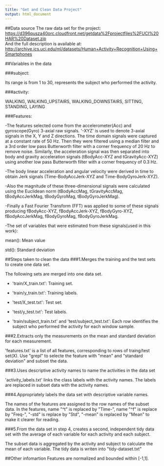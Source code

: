 ```yaml
---
title: "Get and Clean Data Project"
output: html_document
---
```


##Data source 
The raw data set for the project:
https://d396qusza40orc.cloudfront.net/getdata%2Fprojectfiles%2FUCI%20HAR%20Dataset.zip  
And the full description is available at: 
http://archive.ics.uci.edu/ml/datasets/Human+Activity+Recognition+Using+Smartphones

##Variables in the data

###subject: 

Its range is from 1 to 30, represents the subject who performed the activity.

###activity:

WALKING, WALKING_UPSTAIRS, WALKING_DOWNSTAIRS, SITTING, STANDING, LAYING

###Features:

 -The features selected come from the accelerometer(Acc) and gyroscope(Gyro) 3-axial raw signals. '-XYZ' is used to denote 3-axial signals in the X, Y and Z directions. The time domain signals were captured at a constant rate of 50 Hz. Then they were filtered using a median filter and a 3rd order low pass Butterworth filter with a corner frequency of 20 Hz to remove noise. Similarly, the acceleration signal was then separated into body and gravity acceleration signals (tBodyAcc-XYZ and tGravityAcc-XYZ) using another low pass Butterworth filter with a corner frequency of 0.3 Hz.

 -The body linear acceleration and angular velocity were derived in time to obtain Jerk signals (Time-BodyAccJerk-XYZ and Time-BodyGyroJerk-XYZ). 

 -Also the magnitude of these three-dimensional signals were calculated using the Euclidean norm (tBodyAccMag, tGravityAccMag, tBodyAccJerkMag, tBodyGyroMag, tBodyGyroJerkMag). 

 -Finally a Fast Fourier Transform (FFT) was applied to some of these signals producing fBodyAcc-XYZ, fBodyAccJerk-XYZ, fBodyGyro-XYZ, fBodyAccJerkMag, fBodyGyroMag, fBodyGyroJerkMag.

-The set of variables that were estimated from these signals(used in this work): 

mean(): Mean value

std(): Standard deviation



##Steps taken to clean the data
###1.Merges the training and the test sets to create one data set.

The following sets are merged into one data set.

- 'train/X_train.txt': Training set.

- 'train/y_train.txt': Training labels.

- 'test/X_test.txt': Test set.

- 'test/y_test.txt': Test labels.

- 'train/subject_train.txt' and 'test/subject_test.txt': Each row identifies the subject who performed the activity for each window sample. 

###2.Extracts only the measurements on the mean and standard deviation for each measurement. 

'features.txt' is a list of all features, corresponding to rows of traing/test set(X). Use "grepl" to selecte the feature with "mean" and "standard deviation" and subset the data.

###3.Uses descriptive activity names to name the activities in the data set

'activity_labels.txt' links the class labels with the activity names.
The labels are replaced in subset data with the activity names.


###4.Appropriately labels the data set with descriptive variable names. 

The names of the features are assigned to the row names of the subset data. In the features, name "^t" is replaced by "Time-", name "^f" is replace by "Freq-", "-std" is replace by "Std", "-mean" is replaced by "Mean" to make it clearer for reading.  

###5.From the data set in step 4, creates a second, independent tidy data set with the average of each variable for each activity and each subject.

The subset data is aggregated by the activity and subject to calculate the mean of each variable. The tidy data is writen into "tidy-dataset.txt"



##Other infomartion
Features are normalized and bounded within [-1,1].
